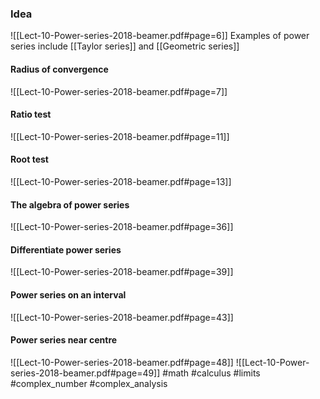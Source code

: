 ### Idea
![[Lect-10-Power-series-2018-beamer.pdf#page=6]]
Examples of power series include [[Taylor series]] and [[Geometric series]]
#### Radius of convergence
![[Lect-10-Power-series-2018-beamer.pdf#page=7]]
#### Ratio test
![[Lect-10-Power-series-2018-beamer.pdf#page=11]]
#### Root test
![[Lect-10-Power-series-2018-beamer.pdf#page=13]]
#### The algebra of power series
![[Lect-10-Power-series-2018-beamer.pdf#page=36]]
#### Differentiate power series
![[Lect-10-Power-series-2018-beamer.pdf#page=39]]
#### Power series on an interval 
![[Lect-10-Power-series-2018-beamer.pdf#page=43]]
#### Power series near centre
![[Lect-10-Power-series-2018-beamer.pdf#page=48]]
![[Lect-10-Power-series-2018-beamer.pdf#page=49]]
#math #calculus #limits  #complex_number #complex_analysis





